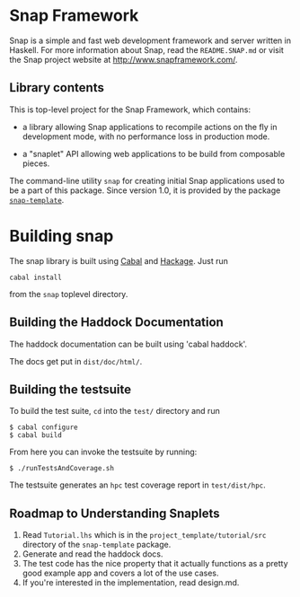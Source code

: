 Snap Framework
==============

Snap is a simple and fast web development framework and server written in
Haskell. For more information about Snap, read the `README.SNAP.md` or visit
the Snap project website at http://www.snapframework.com/.

## Library contents

This is top-level project for the Snap Framework, which contains:

  * a library allowing Snap applications to recompile actions on the
    fly in development mode, with no performance loss in production
    mode.

  * a "snaplet" API allowing web applications to be build from composable
    pieces.

The command-line utility `snap` for creating initial Snap applications used to
be a part of this package. Since version 1.0, it is provided by the package
[`snap-template`](https://github.com/snapframework/snap-templates).

Building snap
=============

The snap library is built using [Cabal](http://www.haskell.org/cabal/) and
[Hackage](http://hackage.haskell.org/packages/hackage.html). Just run

    cabal install

from the `snap` toplevel directory.


## Building the Haddock Documentation

The haddock documentation can be built using 'cabal haddock'.

The docs get put in `dist/doc/html/`.


## Building the testsuite

To build the test suite, `cd` into the `test/` directory and run

    $ cabal configure
    $ cabal build

From here you can invoke the testsuite by running:

    $ ./runTestsAndCoverage.sh


The testsuite generates an `hpc` test coverage report in `test/dist/hpc`.


## Roadmap to Understanding Snaplets

1. Read `Tutorial.lhs` which is in the `project_template/tutorial/src` directory of the `snap-template` package.
2. Generate and read the haddock docs.
3. The test code has the nice property that it actually functions as a pretty good example app and covers a lot of the use cases.
4. If you're interested in the implementation, read design.md.
